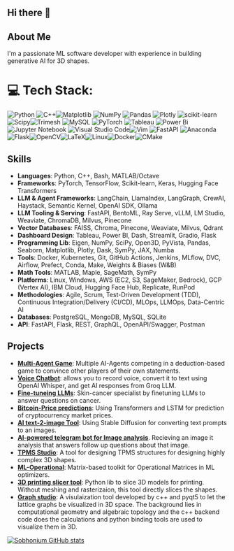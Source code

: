 ## Hi there 👋



## About Me
I'm a passionate ML software developer with experience in building generative AI for 3D shapes.

# 💻 Tech Stack:
![Python](https://img.shields.io/badge/python-3670A0?style=for-the-badge&logo=python&logoColor=ffdd54) ![C++](https://img.shields.io/badge/c++-%2300599C.svg?style=for-the-badge&logo=c%2B%2B&logoColor=white)![Matplotlib](https://img.shields.io/badge/Matplotlib-%23ffffff.svg?style=for-the-badge&logo=Matplotlib&logoColor=black) ![NumPy](https://img.shields.io/badge/numpy-%23013243.svg?style=for-the-badge&logo=numpy&logoColor=white) ![Pandas](https://img.shields.io/badge/pandas-%23150458.svg?style=for-the-badge&logo=pandas&logoColor=white) ![Plotly](https://img.shields.io/badge/Plotly-%233F4F75.svg?style=for-the-badge&logo=plotly&logoColor=white) ![scikit-learn](https://img.shields.io/badge/scikit--learn-%23F7931E.svg?style=for-the-badge&logo=scikit-learn&logoColor=white) ![Scipy](https://img.shields.io/badge/SciPy-%230C55A5.svg?style=for-the-badge&logo=scipy&logoColor=%white)![Trimesh](https://img.shields.io/badge/trimesh-%230db7ed.svg?style=for-the-badge&logo=trimesh&logoColor=white) ![MySQL](https://img.shields.io/badge/mysql-4479A1.svg?style=for-the-badge&logo=mysql&logoColor=white)  ![PyTorch](https://img.shields.io/badge/PyTorch-%23EE4C2C.svg?style=for-the-badge&logo=PyTorch&logoColor=white)
![Tableau](https://img.shields.io/badge/tableau-6f1ab1?style=for-the-badge&logo=tableau&logoColor=white) ![Power Bi](https://img.shields.io/badge/power_bi-F2C811?style=for-the-badge&logo=powerbi&logoColor=black)![Jupyter Notebook](https://img.shields.io/badge/jupyter-%23FA0F00.svg?style=for-the-badge&logo=jupyter&logoColor=white) ![Visual Studio Code](https://img.shields.io/badge/Visual%20Studio%20Code-0078d7.svg?style=for-the-badge&logo=visual-studio-code&logoColor=white)![Vim](https://img.shields.io/badge/VIM-%2311AB00.svg?style=for-the-badge&logo=vim&logoColor=white)
![FastAPI](https://img.shields.io/badge/FastAPI-6f1ab1?style=for-the-badge&logo=FastAPI&logoColor=white)	![Anaconda](https://img.shields.io/badge/Anaconda-%2344A833.svg?style=for-the-badge&logo=anaconda&logoColor=white)![Flask](https://img.shields.io/badge/flask-%23000.svg?style=for-the-badge&logo=flask&logoColor=white)![OpenCV](https://img.shields.io/badge/opencv-%23white.svg?style=for-the-badge&logo=opencv&logoColor=white)![LaTeX](https://img.shields.io/badge/latex-%23008080.svg?style=for-the-badge&logo=latex&logoColor=white)![Linux](https://img.shields.io/badge/Linux-FCC624?style=for-the-badge&logo=linux&logoColor=black)![Docker](https://img.shields.io/badge/docker-%230db7ed.svg?style=for-the-badge&logo=docker&logoColor=white)![CMake](https://img.shields.io/badge/CMake-%23008FBA.svg?style=for-the-badge&logo=cmake&logoColor=white)
 
## Skills
- **Languages**: Python, C++, Bash, MATLAB/Octave  
- **Frameworks**: PyTorch, TensorFlow, Scikit-learn, Keras, Hugging Face Transformers  
- **LLM & Agent Frameworks**: LangChain, LlamaIndex, LangGraph, CrewAI, Haystack, Semantic Kernel, OpenAI SDK, Ollama  
- **LLM Tooling & Serving**: FastAPI, BentoML, Ray Serve, vLLM, LM Studio, Weaviate, ChromaDB, Milvus, Pinecone  
- **Vector Databases**: FAISS, Chroma, Pinecone, Weaviate, Milvus, Qdrant  
- **Dashboard Design**: Tableau, Power BI, Dash, Streamlit, Gradio, Flask  
- **Programming Lib**: Eigen, NumPy, SciPy, Open3D, PyVista, Pandas, Seaborn, Matplotlib, Plotly, Dask, SymPy, JAX, Numba  
- **Tools**: Docker, Kubernetes, Git, GitHub Actions, Jenkins, MLflow, DVC, Airflow, Prefect, Conda, Make, Weights & Biases (W&B)  
- **Math Tools**: MATLAB, Maple, SageMath, SymPy  
- **Platforms**: Linux, Windows, AWS (EC2, S3, SageMaker, Bedrock), GCP (Vertex AI), IBM Cloud, Hugging Face Hub, Replicate, RunPod  
- **Methodologies**: Agile, Scrum, Test-Driven Development (TDD), Continuous Integration/Delivery (CI/CD), MLOps, LLMOps, Data-Centric AI  
- **Databases**: PostgreSQL, MongoDB, MySQL, SQLite  
- **API**: FastAPI, Flask, REST, GraphQL, OpenAPI/Swagger, Postman  


## Projects
- **[Multi-Agent Game](https://github.com/sobhonium/multi-agent-game)**: Multiple AI-Agents competing in a deduction-based game to convince other players of their own statements.
- **[Voice Chatbot](https://github.com/sobhonium/voice_chat_assistant)**: allows you to record voice, convert it to text using OpenAI Whisper, and get AI responses from Groq LLM.
- **[Fine-tuneing LLMs](https://github.com/sobhonium/Skin-Cancer-Specialist-LLM)**: Skin-cancer specialist by finetuning LLMs to answer questions on cancer.
- **[Bitcoin-Price predictions](https://github.com/sobhonium/bitcoin-price-prediction/tree/main)**: Using Transformers and LSTM for prediction of cryptocurrency market prices.
- **[AI text-2-image Tool](https://github.com/sobhonium/AI-text-2-Image-tool?tab=readme-ov-file)**: Using Stable Diffusion for converting text prompts to an images.
- **[AI-powered telegram bot for Image analysis](https://github.com/sobhonium/AI-powered-telegram-bot-for-Image-analysis/tree/main)**. Recieving an image it analysis that answers follow up questions about that image.
- **[TPMS Studio](https://tpmsstudio.com/)**: A tool for designing TPMS structures for designing highly complex 3D shapes.
- **[ML-Operational](https://github.com/Sleron/SPSMAT)**: Matrix-based toolkit for Operational Matrices in ML optimizers.
- **[3D printing slicer tool](https://github.com/sobhonium/SLA-Direct-3dPrinting)**: Python lib to slice 3D models for printing. Without meshing and rasterizaion, this tool directly slices the shapes.
- **[Graph studio](https://github.com/sobhonium/TPMS-Lattice-Studio/tree/main)**: A visulaization tool developed by c++ and pyqt5 to let the lattice graphs be visualized in 3D space. The background lies in computational geometry and algebraic topology and the c++ backend code does the calculations and python binding tools are used to visualize them in 3D.


[![Sobhonium GitHub stats](https://github-readme-stats.vercel.app/api?username=sobhonium)](https://github.com/anuraghazra/github-readme-stats)
